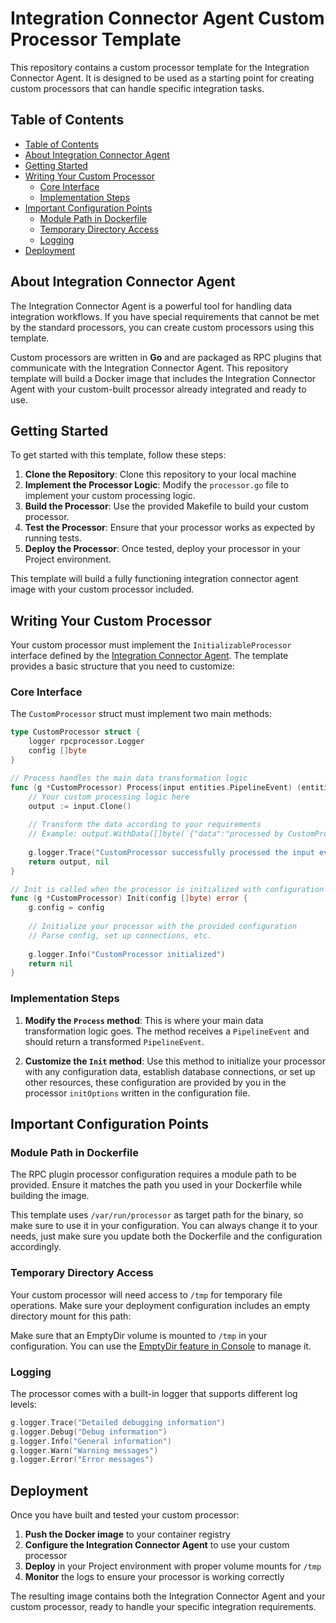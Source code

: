 # Integration Connector Agent Custom Processor Template <!-- omit from toc -->

This repository contains a custom processor template for the Integration Connector Agent. It is designed to be used as a starting point for creating custom processors that can handle specific integration tasks.

## Table of Contents

- [Table of Contents](#table-of-contents)
- [About Integration Connector Agent](#about-integration-connector-agent)
- [Getting Started](#getting-started)
- [Writing Your Custom Processor](#writing-your-custom-processor)
  - [Core Interface](#core-interface)
  - [Implementation Steps](#implementation-steps)
- [Important Configuration Points](#important-configuration-points)
  - [Module Path in Dockerfile](#module-path-in-dockerfile)
  - [Temporary Directory Access](#temporary-directory-access)
  - [Logging](#logging)
- [Deployment](#deployment)

## About Integration Connector Agent

The Integration Connector Agent is a powerful tool for handling data integration workflows. If you have special requirements that cannot be met by the standard processors, you can create custom processors using this template.

Custom processors are written in **Go** and are packaged as RPC plugins that communicate with the Integration Connector Agent. This repository template will build a Docker image that includes the Integration Connector Agent with your custom-built processor already integrated and ready to use.

## Getting Started

To get started with this template, follow these steps:

1. **Clone the Repository**: Clone this repository to your local machine
2. **Implement the Processor Logic**: Modify the `processor.go` file to implement your custom processing logic.
3. **Build the Processor**: Use the provided Makefile to build your custom processor.
4. **Test the Processor**: Ensure that your processor works as expected by running tests.
5. **Deploy the Processor**: Once tested, deploy your processor in your Project environment.

This template will build a fully functioning integration connector agent image with your custom processor included.

## Writing Your Custom Processor

Your custom processor must implement the `InitializableProcessor` interface defined by the [Integration Connector Agent](https://github.com/mia-platform/integration-connector-agent/blob/main/entities/processor.go#L26). The template provides a basic structure that you need to customize:

### Core Interface

The `CustomProcessor` struct must implement two main methods:

```go
type CustomProcessor struct {
    logger rpcprocessor.Logger
    config []byte
}

// Process handles the main data transformation logic
func (g *CustomProcessor) Process(input entities.PipelineEvent) (entities.PipelineEvent, error) {
    // Your custom processing logic here
    output := input.Clone()
    
    // Transform the data according to your requirements
    // Example: output.WithData([]byte(`{"data":"processed by CustomProcessor"}`))
    
    g.logger.Trace("CustomProcessor successfully processed the input event")
    return output, nil
}

// Init is called when the processor is initialized with configuration
func (g *CustomProcessor) Init(config []byte) error {
    g.config = config
    
    // Initialize your processor with the provided configuration
    // Parse config, set up connections, etc.
    
    g.logger.Info("CustomProcessor initialized")
    return nil
}
```

### Implementation Steps

1. **Modify the `Process` method**: This is where your main data transformation logic goes. The method receives a `PipelineEvent` and should return a transformed `PipelineEvent`.

2. **Customize the `Init` method**: Use this method to initialize your processor with any configuration data, establish database connections, or set up other resources, these configuration are provided by you in the processor `initOptions` written in the configuration file.

## Important Configuration Points

### Module Path in Dockerfile

The RPC plugin processor configuration requires a module path to be provided. Ensure it matches the path you used in your Dockerfile while building the image.

This template uses `/var/run/processor` as target path for the binary, so make sure to use it in your configuration. You can always change it to your needs, just make sure you update both the Dockerfile and the configuration accordingly.

### Temporary Directory Access

Your custom processor will need access to `/tmp` for temporary file operations. Make sure your deployment configuration includes an empty directory mount for this path:

Make sure that an EmptyDir volume is mounted to `/tmp` in your configuration. You can use the [EmptyDir feature in Console](https://docs.mia-platform.eu/docs/development_suite/api-console/api-design/services#empty-dirs) to manage it.

### Logging

The processor comes with a built-in logger that supports different log levels:

```go
g.logger.Trace("Detailed debugging information")
g.logger.Debug("Debug information")
g.logger.Info("General information")
g.logger.Warn("Warning messages")
g.logger.Error("Error messages")
```

## Deployment

Once you have built and tested your custom processor:

1. **Push the Docker image** to your container registry
2. **Configure the Integration Connector Agent** to use your custom processor
3. **Deploy** in your Project environment with proper volume mounts for `/tmp`
4. **Monitor** the logs to ensure your processor is working correctly

The resulting image contains both the Integration Connector Agent and your custom processor, ready to handle your specific integration requirements.
